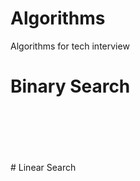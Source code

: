 # Algorithms
Algorithms for tech interview

# Binary Search

<br/>
<br/>
<br/>
<br/>
<br/>
# Linear Search

